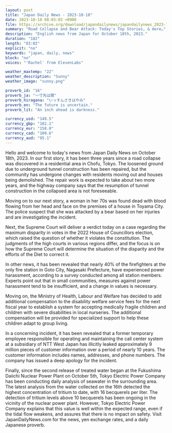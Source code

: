 ```yaml
---
layout: post
title: "Japan Daily News - 2023-10-18"
date: 2023-10-18 08:03:03 +0900
file: https://archive.org/download/japandailynews/japandailynews_2023-10-18.mp3
summary: "Road Collapse and Bear Attack: Today's Top Stories, & more…"
description: "English news from Japan for October 18th, 2023."
duration: "182"
length: "03:02"
explicit: "no"
keywords: "japan, daily, news"
block: "no"
voices: "'Rachel' from ElevenLabs"

weather_maxtemp: "22"
weather_description: "Sunny"
weather_image: "sunny.png"

proverb_id: "16"
proverb_ja: "一寸先は闇"
proverb_hiragana: "いっすんさきはやみ"
proverb_en: "The future is uncertain."
proverb_lit: "An inch ahead is darkness."

currency_usd: "149.5"
currency_gbp: "182.1"
currency_eur: "158.0"
currency_cad: "109.6"
currency_aud: "95.1"
---
```


Hello and welcome to today's news from Japan Daily News on October 18th, 2023. In our first story, it has been three years since a road collapse was discovered in a residential area in Chofu, Tokyo. The loosened ground due to underground tunnel construction has been repaired, but the community has undergone changes with residents moving out and houses being demolished. The repair work is expected to take about two more years, and the highway company says that the resumption of tunnel construction in the collapsed area is not foreseeable.

Moving on to our next story, a woman in her 70s was found dead with blood flowing from her head and face on the premises of a house in Toyama City. The police suspect that she was attacked by a bear based on her injuries and are investigating the incident.

Next, the Supreme Court will deliver a verdict today on a case regarding the maximum disparity in votes in the 2022 House of Councillors election, which raised the question of whether it violates the constitution. The judgments of the high courts in various regions differ, and the focus is on how the Supreme Court will determine the situation of the disparity and the efforts of the Diet to correct it.

In other news, it has been revealed that nearly 40% of the firefighters at the only fire station in Goto City, Nagasaki Prefecture, have experienced power harassment, according to a survey conducted among all station members. Experts point out that in small communities, measures against power harassment tend to be insufficient, and a change in values is necessary.

Moving on, the Ministry of Health, Labour and Welfare has decided to add additional compensation to the disability welfare service fees for the next fiscal year to establish a system for accepting medically fragile children and children with severe disabilities in local nurseries. The additional compensation will be provided for specialized support to help these children adapt to group living.

In a concerning incident, it has been revealed that a former temporary employee responsible for operating and maintaining the call center system at a subsidiary of NTT West Japan has illicitly leaked approximately 9 million pieces of customer information over a period of nearly 10 years. The customer information includes names, addresses, and phone numbers. The company has issued a deep apology for the incident.

Finally, since the second release of treated water began at the Fukushima Daiichi Nuclear Power Plant on October 5th, Tokyo Electric Power Company has been conducting daily analysis of seawater in the surrounding area. The latest analysis from the water collected on the 16th detected the highest concentration of tritium to date, with 16 becquerels per liter. The detection of tritium levels above 10 becquerels has been ongoing in the vicinity of the nuclear power plant. However, Tokyo Electric Power Company explains that this value is well within the expected range, even if the tidal flow weakens, and assures that there is no impact on safety.   Visit JapanDailyNews.com for the news, yen exchange rates, and a daily Japanese proverb.
